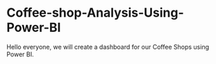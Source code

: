 # Coffee-shop-Analysis-Using-Power-BI
Hello everyone, we will create a dashboard for our Coffee Shops using Power BI.
